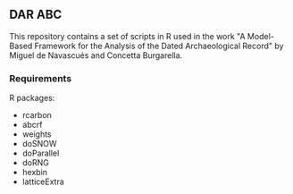 ## DAR ABC

This repository contains a set of scripts in R used in the work "A Model-Based Framework for the Analysis of the Dated Archaeological Record" by Miguel de Navascués and Concetta Burgarella.

### Requirements

R packages:
- rcarbon
- abcrf
- weights
- doSNOW
- doParallel
- doRNG
- hexbin
- latticeExtra